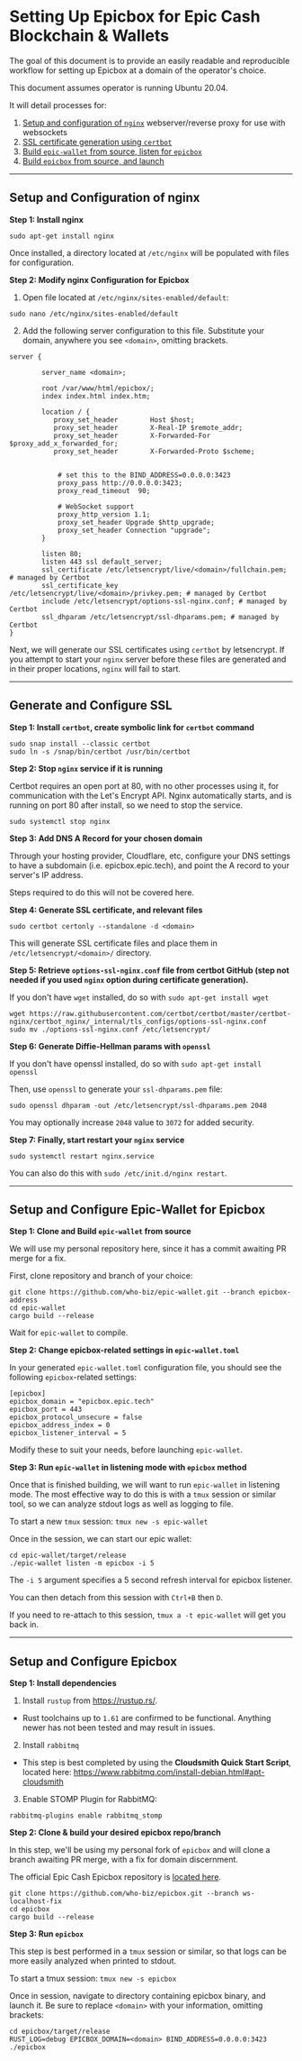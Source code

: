 # Setting Up Epicbox for Epic Cash Blockchain & Wallets

The goal of this document is to provide an easily readable and reproducible workflow for setting up Epicbox at a domain of the operator's choice.

This document assumes operator is running Ubuntu 20.04.

It will detail processes for:

1. [Setup and configuration of `nginx`](#nginx) webserver/reverse proxy for use with websockets
2. [SSL certificate generation using `certbot`](#ssl)
3. [Build `epic-wallet` from source, listen for `epicbox`](#epic-wallet)
4. [Build `epicbox` from source, and launch](#epicbox)

---

<h2 id="nginx">Setup and Configuration of nginx</h2>

**Step 1: Install nginx**

```
sudo apt-get install nginx
```

Once installed, a directory located at `/etc/nginx` will be populated with files for configuration.

**Step 2: Modify nginx Configuration for Epicbox**

1. Open file located at `/etc/nginx/sites-enabled/default`:

```
sudo nano /etc/nginx/sites-enabled/default
```
2. Add the following server configuration to this file. Substitute your domain, anywhere you see `<domain>`, omitting brackets.

```
server {

        server_name <domain>;

        root /var/www/html/epicbox/;
        index index.html index.htm;

        location / {
           proxy_set_header        Host $host;
           proxy_set_header        X-Real-IP $remote_addr;
           proxy_set_header        X-Forwarded-For $proxy_add_x_forwarded_for;
           proxy_set_header        X-Forwarded-Proto $scheme;


            # set this to the BIND_ADDRESS=0.0.0.0:3423
            proxy_pass http://0.0.0.0:3423;
            proxy_read_timeout  90;

            # WebSocket support
            proxy_http_version 1.1;
            proxy_set_header Upgrade $http_upgrade;
            proxy_set_header Connection "upgrade";
        }

        listen 80;
        listen 443 ssl default_server;
        ssl_certificate /etc/letsencrypt/live/<domain>/fullchain.pem; # managed by Certbot
        ssl_certificate_key /etc/letsencrypt/live/<domain>/privkey.pem; # managed by Certbot
        include /etc/letsencrypt/options-ssl-nginx.conf; # managed by Certbot
        ssl_dhparam /etc/letsencrypt/ssl-dhparams.pem; # managed by Certbot
}
```

Next, we will generate our SSL certificates using `certbot` by letsencrypt.  If you attempt to start your `nginx` server before these files are generated and in their proper locations, `nginx` will fail to start.

---

<h2 id="ssl">Generate and Configure SSL</h2>

**Step 1: Install `certbot`, create symbolic link for `certbot` command**

```
sudo snap install --classic certbot
sudo ln -s /snap/bin/certbot /usr/bin/certbot
```
**Step 2: Stop `nginx` service if it is running**

Certbot requires an open port at 80, with no other processes using it, for communication with the Let's Encrypt API.  Nginx automatically starts, and is running on port 80 after install, so we need to stop the service.

```
sudo systemctl stop nginx
```

**Step 3: Add DNS A Record for your chosen domain**

Through your hosting provider, Cloudflare, etc, configure your DNS settings to have a subdomain (i.e. epicbox.epic.tech), and point the A record to your server's IP address.

Steps required to do this will not be covered here.


**Step 4: Generate SSL certificate, and relevant files**

```
sudo certbot certonly --standalone -d <domain>
```
This will generate SSL certificate files and place them in `/etc/letsencrypt/<domain>/` directory.

**Step 5: Retrieve `options-ssl-nginx.conf` file from certbot GitHub (step not needed if you used `nginx` option during certificate generation).**

If you don't have `wget` installed, do so with `sudo apt-get install wget`

```
wget https://raw.githubusercontent.com/certbot/certbot/master/certbot-nginx/certbot_nginx/_internal/tls_configs/options-ssl-nginx.conf
sudo mv ./options-ssl-nginx.conf /etc/letsencrypt/
```

**Step 6: Generate Diffie-Hellman params with `openssl`**

If you don't have openssl installed, do so with `sudo apt-get install openssl`

Then, use `openssl` to generate your `ssl-dhparams.pem` file:

```
sudo openssl dhparam -out /etc/letsencrypt/ssl-dhparams.pem 2048
```
You may optionally increase `2048` value to `3072` for added security.

**Step 7: Finally, start restart your `nginx` service**

```
sudo systemctl restart nginx.service
```

You can also do this with `sudo /etc/init.d/nginx restart`.

---

<h2 id="epic-wallet">Setup and Configure Epic-Wallet for Epicbox</h2>

**Step 1: Clone and Build `epic-wallet` from source**

We will use my personal repository here, since it has a commit awaiting PR merge for a fix.

First, clone repository and branch of your choice:

```
git clone https://github.com/who-biz/epic-wallet.git --branch epicbox-address
cd epic-wallet
cargo build --release
```
Wait for `epic-wallet` to compile.

**Step 2: Change epicbox-related settings in `epic-wallet.toml`**

In your generated `epic-wallet.toml` configuration file, you should see the following `epicbox`-related settings:

```
[epicbox]
epicbox_domain = "epicbox.epic.tech"
epicbox_port = 443
epicbox_protocol_unsecure = false
epicbox_address_index = 0
epicbox_listener_interval = 5
```

Modify these to suit your needs, before launching `epic-wallet`.

**Step 3: Run `epic-wallet` in listening mode with `epicbox` method**

Once that is finished building, we will want to run `epic-wallet` in listening mode.  The most effective way to do this is with a `tmux` session or similar tool, so we can analyze stdout logs as well as logging to file.


To start a new `tmux` session: `tmux new -s epic-wallet`


Once in the session, we can start our epic wallet:

```
cd epic-wallet/target/release
./epic-wallet listen -m epicbox -i 5
```
The `-i 5` argument specifies a 5 second refresh interval for epicbox listener.

You can then detach from this session with `Ctrl+B` then `D`.

If you need to re-attach to this session, `tmux a -t epic-wallet` will get you back in.

---

<h2 id="epicbox">Setup and Configure Epicbox</h2>

**Step 1: Install dependencies**

1. Install `rustup` from https://rustup.rs/.
  - Rust toolchains up to `1.61` are confirmed to be functional.  Anything newer has not been tested and may result in issues.
2. Install `rabbitmq`
  - This step is best completed by using the **Cloudsmith Quick Start Script**, located here: https://www.rabbitmq.com/install-debian.html#apt-cloudsmith
3. Enable STOMP Plugin for RabbitMQ:
```
rabbitmq-plugins enable rabbitmq_stomp
```

**Step 2: Clone & build your desired epicbox repo/branch**

In this step, we'll be using my personal fork of `epicbox` and will clone a branch awaiting PR merge, with a fix for domain discernment.

The official Epic Cash Epicbox repository is [located here](https://github.com/EpicCash/epicbox).

```
git clone https://github.com/who-biz/epicbox.git --branch ws-localhost-fix
cd epicbox
cargo build --release
```

**Step 3: Run `epicbox`**

This step is best performed in a `tmux` session or similar, so that logs can be more easily analyzed when printed to stdout.

To start a tmux session: `tmux new -s epicbox`

Once in session, navigate to directory containing epicbox binary, and launch it.  Be sure to replace `<domain>` with your information, omitting brackets:

```
cd epicbox/target/release
RUST_LOG=debug EPICBOX_DOMAIN=<domain> BIND_ADDRESS=0.0.0.0:3423 ./epicbox
```
